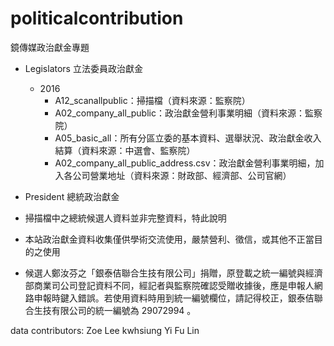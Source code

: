 # politicalcontribution
鏡傳媒政治獻金專題

- Legislators 立法委員政治獻金
	- 2016
		- A12_scanallpublic：掃描檔（資料來源：監察院）
		- A02_company_all_public：政治獻金營利事業明細（資料來源：監察院）
		- A05_basic_all：所有分區立委的基本資料、選舉狀況、政治獻金收入結算（資料來源：中選會、監察院）
		- A02_company_all_public_address.csv：政治獻金營利事業明細，加入各公司營業地址（資料來源：財政部、經濟部、公司官網）
- President 總統政治獻金

- 掃描檔中之總統候選人資料並非完整資料，特此說明
- 本站政治獻金資料收集僅供學術交流使用，嚴禁營利、徵信，或其他不正當目的之使用
- 候選人鄭汝芬之「銀泰佶聯合生技有限公司」捐贈，原登載之統一編號與經濟部商業司公司登記資料不同，經記者與監察院確認受贈收據後，應是申報人網路申報時鍵入錯誤。若使用資料時用到統一編號欄位，請記得校正，銀泰佶聯合生技有限公司的統一編號為 29072994 。

data contributors:
Zoe Lee
kwhsiung
Yi Fu Lin
